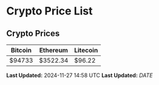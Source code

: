 # Crypto Price List

## Crypto Prices
| Bitcoin | Ethereum | Litecoin |
| ------- | -------- | -------- |
| $94733 | $3522.34 | $96.22 |
**Last Updated:** 2024-11-27 14:58 UTC
**Last Updated:** $DATE$
